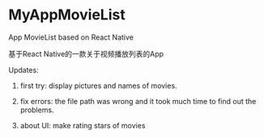 # MyAppMovieList

App MovieList based on React Native

基于React Native的一款关于视频播放列表的App

Updates:

1. first try: display pictures and names of movies.

2. fix errors: the file path was wrong and it took much time to find out the problems.

3. about UI: make rating stars of movies 
